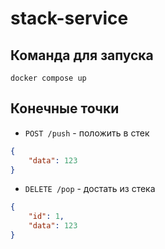 # stack-service

## Команда для запуска
`docker compose up`

## **Конечные точки**
- `POST /push` - положить в стек
```json
{
    "data": 123
}
```
- `DELETE /pop` - достать из стека
```json
{
    "id": 1,
    "data": 123
}
```